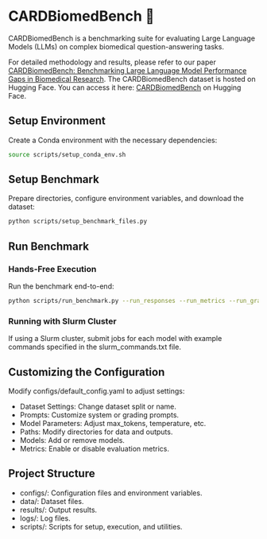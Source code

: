 # CARDBiomedBench 🧬

CARDBiomedBench is a benchmarking suite for evaluating Large Language Models (LLMs) on complex biomedical question-answering tasks.

For detailed methodology and results, please refer to our paper [CARDBiomedBench: Benchmarking Large Language Model Performance Gaps in Biomedical Research](#). The CARDBiomedBench dataset is hosted on Hugging Face. You can access it here: [CARDBiomedBench](https://huggingface.co/datasets/NIH-CARD/CARDBiomedBench) on Hugging Face.

## Setup Environment 

Create a Conda environment with the necessary dependencies:

   ```bash
   source scripts/setup_conda_env.sh
   ```

## Setup Benchmark

Prepare directories, configure environment variables, and download the dataset:

   ```bash
   python scripts/setup_benchmark_files.py
   ```

## Run Benchmark

### Hands-Free Execution

Run the benchmark end-to-end:

   ```bash
   python scripts/run_benchmark.py --run_responses --run_metrics --run_graphs
   ```

### Running with Slurm Cluster

If using a Slurm cluster, submit jobs for each model with example commands specified in the slurm_commands.txt file.

## Customizing the Configuration

Modify configs/default_config.yaml to adjust settings:

* Dataset Settings: Change dataset split or name.
* Prompts: Customize system or grading prompts.
* Model Parameters: Adjust max_tokens, temperature, etc.
* Paths: Modify directories for data and outputs.
* Models: Add or remove models.
* Metrics: Enable or disable evaluation metrics.

## Project Structure

* configs/: Configuration files and environment variables.
* data/: Dataset files.
* results/: Output results.
* logs/: Log files.
* scripts/: Scripts for setup, execution, and utilities.